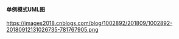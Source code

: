 
#### 单例模式UML图

https://images2018.cnblogs.com/blog/1002892/201809/1002892-20180912131026735-781767905.png
